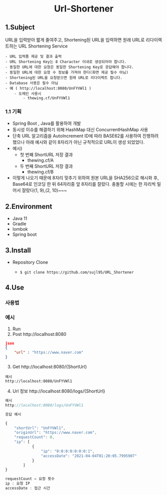 <div align="center">
<h1>Url-Shortener</h1>
</div>

## 1.Subject

URL을 입력받아 짧게 줄여주고, Shortening된 URL을 입력하면 원래 URL로 리다이렉트하는 URL Shortening Service

    - URL 입력폼 제공 및 결과 출력
    - URL Shortening Key는 8 Character 이내로 생성되어야 합니다.
    - 동일한 URL에 대한 요청은 동일한 Shortening Key로 응답해야 합니다.
    - 동일한 URL에 대한 요청 수 정보를 가져야 한다(화면 제공 필수 아님)
    - Shortening된 URL을 요청받으면 원래 URL로 리다이렉트 합니다.
    - Database 사용은 필수 아님
    - 예 ( http://localhost:8080/UnFYVWl1 )
        - 도메인 사용시 
            - thewing.cf/UnFYVWl1

### 1.1 기획

- Spring Boot , Java를 활용하여 개발
- 동시성 이슈를 해결하기 위해 HashMap 대신 ConcurrentHashMap 사용
- 단축 URL 알고리즘을 AutoIncrement ID에 따라 BASE62를 사용하여 진행하려 했으나 아래 예시와 같이 
  8자리가 아닌 규칙적으로 URL이 생성 되었었다.
- 예시)
  - 첫 번째 ShortURL 저장 결과 
       - thewing.cf/A
  - 두 번째 ShortURL 저장 결과
    - thewing.cf/B
- 이렇게 나오기 때문에 8자리 맞추기 위하여 원본 URL을 SHA256으로 해시화 후, Base64로 인코딩 한 뒤 64자리중 앞 8자리를 잘랐다.
  충돌할 시에는 한 자리씩 밀어서 잘랐다(1, 9),(2, 10)~~~
  

## 2.Environment

- Java 11
- Gradle
- lombok
- Spring boot

## 3.Install

- Repository Clone

    - `$ git clone https://github.com/sujl95/URL_Shortener`

## 4.Use    

### 사용법

### 예시 
1. Run  
2. Post http://localhost:8080 

```json
json
{
    "url" : "https://www.naver.com"
}
```
    

3. Get http://localhost:8080/{ShortUrl}
```
예시
http://localhost:8080/UnFYVWl1
```

    

4. Url 정보 http://localhost:8080/logs/{ShortUrl}

```javascript
예시    
http://localhost:8080/logs/UnFYVWl1

응답 예시

{
    "shortUrl": "UnFYVWl1",
    "originUrl": "https://www.naver.com",
    "requestCount": 0,
    "ip": [
            {
                "ip": "0:0:0:0:0:0:0:1",
                "accessDate": "2021-04-04T01:20:05.7995907"
            }
        ]
} 

requestCount = 요청 횟수
ip : 요청 IP
accessDate : 접근 시간
```


